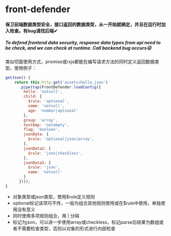 # front-defender

#### 保卫前端数据类型安全，接口返回的数据类型，从一开始就确定，并且在运行时加入检查。有bug请找后端✔
##### To defend frontend data security, response data types from api need to be check, and we can check at runtime. Call backend bug occurs😜

类似切面使用方式，promise或rxjs都能在编写请求方法的同时定义返回数据类型，使用例子：
```javascript
getJson() {
    return this.http.get('assets/hello.json')
      .pipe(tap(FrontDefender.loadConfig({
        hello: 'notnull',
        child: {
          $rule: 'optional',
          name: 'notnull',
          age: 'number|optional'
        },
        group: 'array',
        testEmp: 'notempty',
        flag: 'boolean',
        jsonData: {
          $rule: 'optional|json|array',
        },
        jsonData2: {
          $rule: 'json|checkless',
        },
        jsonData3: {
          $rule: 'json',
          name: 'notnull'
        }
      })));
}
```

- 对象类型或json类型，使用$rule定义规则
- optional标记该项可不传，一般为组合其他规则使用或在$rule中使用，单独使用没有意义
- 同时使用多项规则组合，用 | 分隔
- 标记为json，可以进一步使用array或checkless，标记parse后结果为数组或者不需要检查类型，否则以对象的形式进行内部检查
